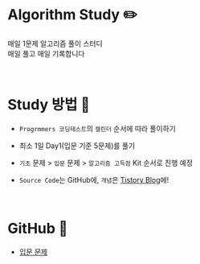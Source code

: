 # Algorithm Study ✏️
매일 1문제 알고리즘 풀이 스터디  
매일 풀고 매일 기록합니다  

<br>

# Study 방법 📖
- `Progrmmers 코딩테스트`의 `캘린더` 순서에 따라 풀이하기
- 최소 1일 Day1(입문 기준 5문제)를 풀기
- `기초` 문제 > `입문` 문제 > `알고리즘 고득점` Kit 순서로 진행 예정
- `Source Code`는 GitHub에, `개념`은 [Tistory Blog](https://izzm2.tistory.com/)에!

  <br>

# GitHub 📝
- [입문 문제](https://github.com/s0ooo0k/Algorithm_Study/start)
